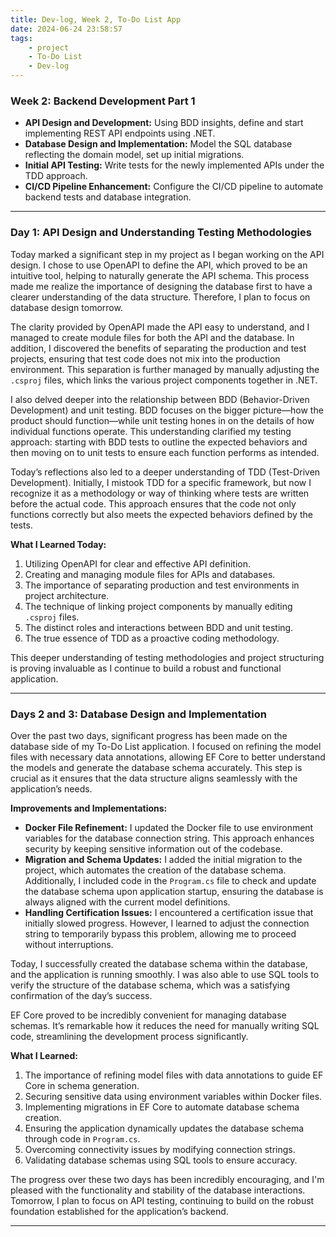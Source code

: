 ```yaml
---
title: Dev-log, Week 2, To-Do List App
date: 2024-06-24 23:58:57
tags:
    - project
    - To-Do List
    - Dev-log
---
```


### Week 2: Backend Development Part 1

-   **API Design and Development:** Using BDD insights, define and start implementing REST API endpoints using .NET.
-   **Database Design and Implementation:** Model the SQL database reflecting the domain model, set up initial migrations.
-   **Initial API Testing:** Write tests for the newly implemented APIs under the TDD approach.
-   **CI/CD Pipeline Enhancement:** Configure the CI/CD pipeline to automate backend tests and database integration.

---

### Day 1: API Design and Understanding Testing Methodologies

Today marked a significant step in my project as I began working on the API design. I chose to use OpenAPI to define the API, which proved to be an intuitive tool, helping to naturally generate the API schema. This process made me realize the importance of designing the database first to have a clearer understanding of the data structure. Therefore, I plan to focus on database design tomorrow.

The clarity provided by OpenAPI made the API easy to understand, and I managed to create module files for both the API and the database. In addition, I discovered the benefits of separating the production and test projects, ensuring that test code does not mix into the production environment. This separation is further managed by manually adjusting the `.csproj` files, which links the various project components together in .NET.

I also delved deeper into the relationship between BDD (Behavior-Driven Development) and unit testing. BDD focuses on the bigger picture—how the product should function—while unit testing hones in on the details of how individual functions operate. This understanding clarified my testing approach: starting with BDD tests to outline the expected behaviors and then moving on to unit tests to ensure each function performs as intended.

Today’s reflections also led to a deeper understanding of TDD (Test-Driven Development). Initially, I mistook TDD for a specific framework, but now I recognize it as a methodology or way of thinking where tests are written before the actual code. This approach ensures that the code not only functions correctly but also meets the expected behaviors defined by the tests.

**What I Learned Today:**

1. Utilizing OpenAPI for clear and effective API definition.
2. Creating and managing module files for APIs and databases.
3. The importance of separating production and test environments in project architecture.
4. The technique of linking project components by manually editing `.csproj` files.
5. The distinct roles and interactions between BDD and unit testing.
6. The true essence of TDD as a proactive coding methodology.

This deeper understanding of testing methodologies and project structuring is proving invaluable as I continue to build a robust and functional application.

---

### Days 2 and 3: Database Design and Implementation

Over the past two days, significant progress has been made on the database side of my To-Do List application. I focused on refining the model files with necessary data annotations, allowing EF Core to better understand the models and generate the database schema accurately. This step is crucial as it ensures that the data structure aligns seamlessly with the application’s needs.

**Improvements and Implementations:**

-   **Docker File Refinement:** I updated the Docker file to use environment variables for the database connection string. This approach enhances security by keeping sensitive information out of the codebase.
-   **Migration and Schema Updates:** I added the initial migration to the project, which automates the creation of the database schema. Additionally, I included code in the `Program.cs` file to check and update the database schema upon application startup, ensuring the database is always aligned with the current model definitions.
-   **Handling Certification Issues:** I encountered a certification issue that initially slowed progress. However, I learned to adjust the connection string to temporarily bypass this problem, allowing me to proceed without interruptions.

Today, I successfully created the database schema within the database, and the application is running smoothly. I was also able to use SQL tools to verify the structure of the database schema, which was a satisfying confirmation of the day’s success.

EF Core proved to be incredibly convenient for managing database schemas. It’s remarkable how it reduces the need for manually writing SQL code, streamlining the development process significantly.

**What I Learned:**

1. The importance of refining model files with data annotations to guide EF Core in schema generation.
2. Securing sensitive data using environment variables within Docker files.
3. Implementing migrations in EF Core to automate database schema creation.
4. Ensuring the application dynamically updates the database schema through code in `Program.cs`.
5. Overcoming connectivity issues by modifying connection strings.
6. Validating database schemas using SQL tools to ensure accuracy.

The progress over these two days has been incredibly encouraging, and I'm pleased with the functionality and stability of the database interactions. Tomorrow, I plan to focus on API testing, continuing to build on the robust foundation established for the application’s backend.

---
